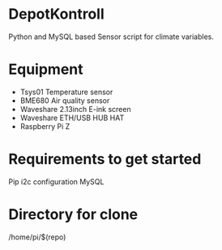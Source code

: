 # DepotKontroll
Python and MySQL based Sensor script for climate variables.

# Equipment
- Tsys01 Temperature sensor
- BME680 Air quality sensor
- Waveshare 2.13inch E-ink screen
- Waveshare ETH/USB HUB HAT
- Raspberry Pi Z

# Requirements to get started
Pip
i2c configuration
MySQL

# Directory for clone
/home/pi/$(repo)
